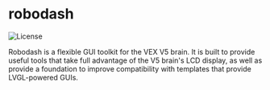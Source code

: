 # robodash

![License](https://img.shields.io/github/license/unwieldycat/robodash)

Robodash is a flexible GUI toolkit for the VEX V5 brain. It is built to provide useful tools that take full advantage of the V5 brain's LCD display, as well as provide a foundation to improve compatibility with templates that provide LVGL-powered GUIs.
